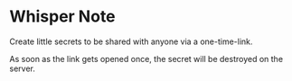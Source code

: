 # Whisper Note

Create little secrets to be shared with anyone via a one-time-link.

As soon as the link gets opened once, the secret will be destroyed on the server.
